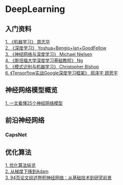 # DeepLearning
## 入门资料 
[1. 《机器学习》 周志华](https://github.com/Mikoto10032/DeepLearning/blob/master/books/机器学习周志华.pdf)    
[2. 《深度学习》 Yoshua+Bengio+Ian+GoodFellow](https://github.com/Mikoto10032/DeepLearning/blob/master/books/深度学习.DeepLearning.Yoshua%2BBengio%2BIan%2BGoodFellow中文版.pdf)   
[3. 《神经网络与深度学习》 Michael Nielsen](https://github.com/Mikoto10032/DeepLearning/blob/master/books/神经网络和深度学习neural%20networks%20and%20deep-learning-中文_ALL.pdf)      
[4. 《斯坦福大学深度学习基础教程》 Ng](https://github.com/Mikoto10032/DeepLearning/blob/master/books/斯坦福大学-深度学习基础教程.pdf)      
[5. 《模式识别与机器学习》 Christopher Bishop](https://github.com/Mikoto10032/DeepLearning/blob/master/books/模式识别与机器学习PRML_Chinese_vision.pdf)          
[6. 《Tensorflow实战Google深度学习框架》 郑泽宇 顾思宇](https://github.com/Mikoto10032/DeepLearning/blob/master/books/Tensorflow%20实战Google深度学习框架.pdf)        
## 神经网络模型概览 
[1. 一文看懂25个神经网络模型](https://blog.csdn.net/qq_35082030/article/details/73368962)         
## 前沿神经网络     
  ### CapsNet
## 优化算法     
[1. 优化算法纵览](http://fa.bianp.net/teaching/2018/eecs227at/)          
[2. 从梯度下降到Adam](https://zhuanlan.zhihu.com/p/27449596)         
[3. 94页论文综述卷积神经网络：从基础技术到研究前景](https://zhuanlan.zhihu.com/p/35388569)               

